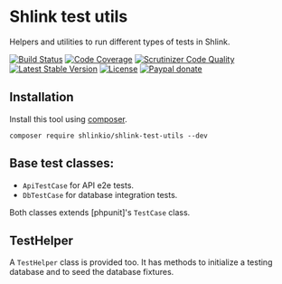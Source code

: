 # Shlink test utils

Helpers and utilities to run different types of tests in Shlink.

[![Build Status](https://img.shields.io/travis/shlinkio/shlink-test-utils.svg?style=flat-square)](https://travis-ci.org/shlinkio/shlink-test-utils)
[![Code Coverage](https://img.shields.io/scrutinizer/coverage/g/shlinkio/shlink-test-utils.svg?style=flat-square)](https://scrutinizer-ci.com/g/shlinkio/shlink-test-utils/?branch=master)
[![Scrutinizer Code Quality](https://img.shields.io/scrutinizer/g/shlinkio/shlink-test-utils.svg?style=flat-square)](https://scrutinizer-ci.com/g/shlinkio/shlink-test-utils/?branch=master)
[![Latest Stable Version](https://img.shields.io/github/release/shlinkio/shlink-test-utils.svg?style=flat-square)](https://packagist.org/packages/shlinkio/shlink-test-utils)
[![License](https://img.shields.io/github/license/shlinkio/shlink-test-utils.svg?style=flat-square)](https://github.com/shlinkio/shlink-test-utils/blob/master/LICENSE)
[![Paypal donate](https://img.shields.io/badge/Donate-paypal-blue.svg?style=flat-square&logo=paypal&colorA=aaaaaa)](https://acel.me/donate)

## Installation

Install this tool using [composer](https://getcomposer.org/).

    composer require shlinkio/shlink-test-utils --dev

## Base test classes:

* `ApiTestCase` for API e2e tests.
* `DbTestCase` for database integration tests.

Both classes extends [phpunit]'s `TestCase` class.

## TestHelper

A `TestHelper` class is provided too. It has methods to initialize a testing database and to seed the database fixtures.
